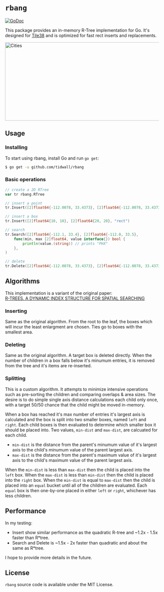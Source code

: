 # `rbang`

[![GoDoc](https://godoc.org/github.com/tidwall/rbang?status.svg)](https://godoc.org/github.com/tidwall/rbang)

This package provides an in-memory R-Tree implementation for Go. It's designed
for [Tile38](https://github.com/tidwall/tile38) and is optimized for fast rect 
inserts and replacements.

<img src="cities.png" width="512" height="256" border="0" alt="Cities">

## Usage

### Installing

To start using rbang, install Go and run `go get`:

```sh
$ go get -u github.com/tidwall/rbang
```

### Basic operations

```go
// create a 2D RTree
var tr rbang.RTree

// insert a point
tr.Insert([2]float64{-112.0078, 33.4373}, [2]float64{-112.0078, 33.4373}, "PHX")

// insert a box
tr.Insert([2]float64{10, 10}, [2]float64{20, 20}, "rect")

// search 
tr.Search([2]float64{-112.1, 33.4}, [2]float64{-112.0, 33.5}, 
 	func(min, max [2]float64, value interface{}) bool {
		println(value.(string)) // prints "PHX"
	},
)

// delete 
tr.Delete([2]float64{-112.0078, 33.4373}, [2]float64{-112.0078, 33.4373}, "PHX")
```

## Algorithms

This implementation is a variant of the original paper:  
[R-TREES. A DYNAMIC INDEX STRUCTURE FOR SPATIAL SEARCHING](http://www-db.deis.unibo.it/courses/SI-LS/papers/Gut84.pdf)

### Inserting

Same as the original algorithm. From the root to the leaf, the boxes which will incur the least enlargment are chosen. Ties go to boxes with the smallest area.

### Deleting

Same as the original algorithm. A target box is deleted directly. When the number of children in a box falls below it's minumum entries, it is removed from the tree and it's items are re-inserted.

### Splitting

This is a custom algorithm.
It attempts to minimize intensive operations such as pre-sorting the children and comparing overlaps & area sizes.
The desire is to do simple single axis distance calculations each child only once, with a target 50/50 chance that the child might be moved in-memory.

When a box has reached it's max number of entries it's largest axis is calculated and the box is split into two smaller boxes, named `left` and `right`.
Each child boxes is then evaluated to determine which smaller box it should be placed into.
Two values, `min-dist` and `max-dist`, are calcuated for each child. 

- `min-dist` is the distance from the parent's minumum value of it's largest axis to the child's minumum value of the parent largest axis.
- `max-dist` is the distance from the parent's maximum value of it's largest axis to the child's maximum value of the parent largest axis.

When the `min-dist` is less than `max-dist` then the child is placed into the `left` box. 
When the `max-dist` is less than `min-dist` then the child is placed into the `right` box. 
When the `min-dist` is equal to `max-dist` then the child is placed into an `equal` bucket until all of the children are evaluated.
Each `equal` box is then one-by-one placed in either `left` or `right`, whichever has less children.


## Performance

In my testing:

- Insert show similar performance as the quadratic R-tree and ~1.2x - 1.5x faster than R*tree. 
- Search and Delete is ~1.5x - 2x faster than quadratic and about the same as R*tree.

I hope to provide more details in the future.

## License

`rbang` source code is available under the MIT License.

